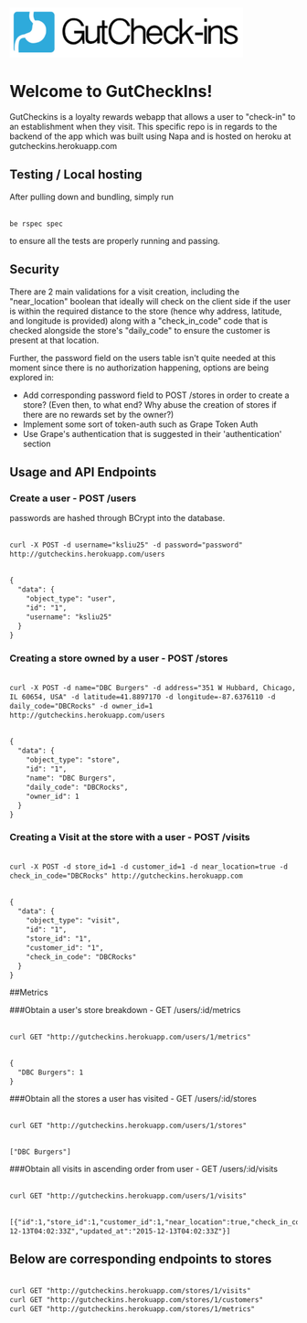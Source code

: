 ![logo](resources/GutCheckins.png)
# Welcome to GutCheckIns!
GutCheckins is a loyalty rewards webapp that allows a user to "check-in" to an establishment when they visit.
This specific repo is in regards to the backend of the app which was built using Napa and is hosted on heroku at gutcheckins.herokuapp.com

## Testing / Local hosting

After pulling down and bundling, simply run
<pre><code>
be rspec spec
</pre></code>
to ensure all the tests are properly running and passing.

## Security
There are 2 main validations for a visit creation, including the "near_location" boolean that ideally will check on the client side if the user is within the required distance to the store (hence why address, latitude, and longitude is provided) along with a "check_in_code" code that is checked alongside the store's "daily_code" to ensure the customer is present at that location.

Further, the password field on the users table isn't quite needed at this moment since there is no authorization happening, options are being explored in:
- Add corresponding password field to POST /stores in order to create a store? (Even then, to what end? Why abuse the creation of stores if there are no rewards set by the owner?)
- Implement some sort of token-auth such as Grape Token Auth
- Use Grape's authentication that is suggested in their 'authentication' section

## Usage and API Endpoints

### Create a user - POST /users

passwords are hashed through BCrypt into the database.

<pre><code>
curl -X POST -d username="ksliu25" -d password="password" http://gutcheckins.herokuapp.com/users
</pre></code>

<pre><code>
{
  "data": {
    "object_type": "user",
    "id": "1",
    "username": "ksliu25"
  }
}
</pre></code>

### Creating a store owned by a user - POST /stores

<pre><code>
curl -X POST -d name="DBC Burgers" -d address="351 W Hubbard, Chicago, IL 60654, USA" -d latitude=41.8897170 -d longitude=-87.6376110 -d daily_code="DBCRocks" -d owner_id=1 http://gutcheckins.herokuapp.com/users
</pre></code>

<pre><code>
{
  "data": {
    "object_type": "store",
    "id": "1",
    "name": "DBC Burgers",
    "daily_code": "DBCRocks",
    "owner_id": 1
  }
}
</pre></code>

### Creating a Visit at the store with a user - POST /visits

<pre><code>
curl -X POST -d store_id=1 -d customer_id=1 -d near_location=true -d check_in_code="DBCRocks" http://gutcheckins.herokuapp.com
</pre></code>

<pre><code>
{
  "data": {
    "object_type": "visit",
    "id": "1",
    "store_id": "1",
    "customer_id": "1",
    "check_in_code": "DBCRocks"
  }
}
</pre></code>

##Metrics

###Obtain a user's store breakdown - GET /users/:id/metrics

<pre><code>
curl GET "http://gutcheckins.herokuapp.com/users/1/metrics"
</pre></code>

<pre><code>
{
  "DBC Burgers": 1
}
</pre></code>

###Obtain all the stores a user has visited - GET /users/:id/stores
<pre><code>
curl GET "http://gutcheckins.herokuapp.com/users/1/stores"
</pre></code>

<pre><code>
["DBC Burgers"]
</pre></code>

###Obtain all visits in ascending order from user - GET /users/:id/visits
<pre><code>
curl GET "http://gutcheckins.herokuapp.com/users/1/visits"
</pre></code>

<pre><code>
[{"id":1,"store_id":1,"customer_id":1,"near_location":true,"check_in_code":"DBCRocks","created_at":"2015-12-13T04:02:33Z","updated_at":"2015-12-13T04:02:33Z"}]
</pre></code>

## Below are corresponding endpoints to stores
<pre><code>
curl GET "http://gutcheckins.herokuapp.com/stores/1/visits"
curl GET "http://gutcheckins.herokuapp.com/stores/1/customers"
curl GET "http://gutcheckins.herokuapp.com/stores/1/metrics"
</pre></code>



